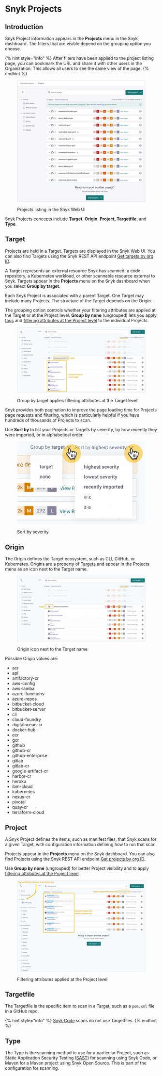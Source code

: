 # Snyk Projects

## Introduction

Snyk Project information appears in the **Projects** menu in the Snyk dashboard. The filters that are visible depend on the grouping option you choose.

{% hint style="info" %}
After filters have been applied to the project listing page, you can bookmark the URL and share it with other users in the Organization. This allows all users to see the same view of the page.
{% endhint %}

<figure><img src="../../.gitbook/assets/projects-breadcrumbs_02oct2022.png" alt="Projects listing in the Snyk Web Ui"><figcaption><p>Projects listing in the Snyk Web Ui</p></figcaption></figure>

Snyk Projects concepts include **Target**, **Origin**, **Project, Targetfile**, and **Type**.

## Target

Projects are held in a Target. Targets are displayed in the Snyk Web UI. You can also find Targets using the Snyk REST API endpoint [Get targets by org ID](https://apidocs.snyk.io/?version=2022-12-21%7Ebeta#get-/orgs/-org\_id-/targets).

A Target represents an external resource Snyk has scanned: a code repository, a Kubernetes workload, or other scannable resource external to Snyk. Targets appear in the **Projects** menu on the Snyk dashboard when you select **Group by target**.

Each Snyk Project is associated with a parent Target. One Target may include many Projects. The structure of the Target depends on the Origin.

The grouping option controls whether your filtering attributes are applied at the Target or at the Project level. **Group by none** (ungrouped) lets you apply [tags](project-tags.md) and [filtering attributes at the Project level](project-attributes.md) to the individual Projects.

<figure><img src="../../.gitbook/assets/targets-projects_20sept2022 (1).png" alt="Group by target applies filtering attributes at the Target level"><figcaption><p>Group by target applies filtering attributes at the Target level</p></figcaption></figure>

Snyk provides both pagination to improve the page loading time for Projects page requests and filtering, which is particularly helpful if you have hundreds of thousands of Projects to scan.

Use **Sort by** to list your Projects or Targets by severity, by how recently they were imported, or in alphabetical order.

<figure><img src="../../.gitbook/assets/projects_group-sort_20sept2022.png" alt="Sort by severity"><figcaption><p>Sort by severity</p></figcaption></figure>

## Origin

The Origin defines the Target ecosystem, such as CLI, GitHub, or Kubernetes. Origins are a property of [Targets](./#targets) and appear in the Projects menu as an icon next to the Target name.

<figure><img src="../../.gitbook/assets/targets-origin_20sept2022.png" alt="Origin icon next to the Target name"><figcaption><p>Origin icon next to the Target name</p></figcaption></figure>

Possible Origin values are:

* acr
* api
* artifactory-cr
* aws-config
* aws-lamba
* azure-functions
* azure-repos
* bitbucket-cloud
* bitbucket-server
* cli
* cloud-foundry
* digitalocean-cr
* docker-hub
* ecr
* gcr
* github
* github-cr
* github-enterprise
* gitlab
* gitlab-cr
* google-artifact-cr
* harbor-cr
* heroku
* ibm-cloud
* kubernetes
* nexus-cr
* pivotal
* quay-cr
* terraform-cloud

## Project

A Snyk Project defines the items, such as manifest files, that Snyk scans for a given Target, with configuration information defining how to run that scan.

Projects appear in the **Projects** menu on the Snyk dashboard. You can also find Projects using the Snyk REST API endpoint [Get projects by org ID](https://apidocs.snyk.io/?version=2022-12-21%7Ebeta#get-/orgs/-org\_id-/projects).

Use **Group by none** (ungrouped) for better Project visibility and to apply [filtering attributes at the Project level](project-attributes.md).

<figure><img src="../../.gitbook/assets/project-attributes_20sept2022.png" alt="Filtering attributes applied at the Project level"><figcaption><p>Filtering attributes applied at the Project level</p></figcaption></figure>

## Targetfile

The Targetfile is the specific item to scan in a Target, such as a `pom.xml` file in a GitHub repo.

{% hint style="info" %}
[Snyk Code](https://docs.snyk.io/snyk-code) scans do not use Targetfiles.
{% endhint %}

## Type

The Type is the scanning method to use for a particular Project, such as Static Application Security Testing ([SAST](https://snyk.io/learn/application-security/sast-vs-dast/)) for scanning using Snyk Code, or Maven for a Maven project using Snyk Open Source. This is part of the configuration for scanning.



